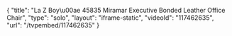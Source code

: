 {
    "title": "La Z Boy\u00ae 45835 Miramar Executive Bonded Leather Office Chair",
    "type": "solo",
    "layout": "iframe-static",
    "videoId": "117462635",
    "url": "\/tvpembed\/117462635"
}